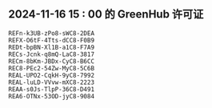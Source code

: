 ## 2024-11-16 15 : 00 的 GreenHub 许可证
```
REFn-k3UB-zPo8-sWC8-2DEA
REFX-O6tF-4Tts-dCC8-F0B9
REDt-bpBN-Xl1B-a1C8-F7A9
RECs-Jcnk-q8mQ-LaC8-3817
RECm-8bKm-JBDx-CyC8-B6CC
REC8-PEc2-54Zw-MyC8-5C6B
REAL-UPO2-CqkH-9yC8-7992
REAL-luLD-VVvw-mXC8-2223
REAA-s0Js-TlpP-36C8-D491
REA6-OTNx-53OD-jyC8-9084
```
